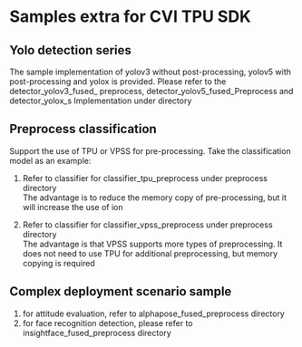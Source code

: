 # Samples extra for CVI TPU SDK

##  Yolo detection series

The sample implementation of yolov3 without post-processing, yolov5 with post-processing and yolox is provided. Please refer to the detector_yolov3_fused_ preprocess, detector_yolov5_fused_Preprocess and detector_yolox_s Implementation under directory

##  Preprocess classification
Support the use of TPU or VPSS for pre-processing. Take the classification model as an example:

1. Refer to classifier for classifier_tpu_preprocess under preprocess directory \
The advantage is to reduce the memory copy of pre-processing, but it will increase the use of ion

2. Refer to classifier for classifier_vpss_preprocess under preprocess directory \
The advantage is that VPSS supports more types of preprocessing. It does not need to use TPU for additional preprocessing, but memory copying is required

##  Complex deployment scenario sample
1. for attitude evaluation, refer to alphapose_fused_preprocess directory
2. for face recognition detection, please refer to insightface_fused_preprocess directory

